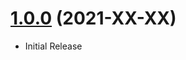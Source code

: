 <a name="1.0.0"></a>
# [1.0.0](https://github.com/flextype-plugins/blueprints) (2021-XX-XX)
* Initial Release
